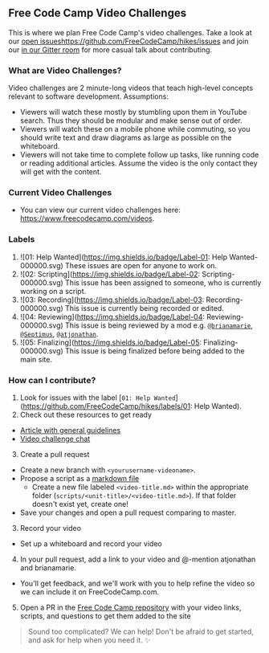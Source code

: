 ## Free Code Camp Video Challenges
This is where we plan Free Code Camp's video challenges. Take a look at our [open issues]()https://github.com/FreeCodeCamp/hikes/issues and join our [in our Gitter room](https://gitter.im/FreeCodeCamp/hikes) for more casual talk about contributing.

### What are Video Challenges?
Video challenges are 2 minute-long videos that teach high-level concepts relevant to software development. 
Assumptions:
- Viewers will watch these mostly by stumbling upon them in YouTube search. Thus they should be modular and make sense out of order.
- Viewers will watch these on a mobile phone while commuting, so you should write text and draw diagrams as large as possible on the whiteboard.
- Viewers will not take time to complete follow up tasks, like running code or reading additional articles. Assume the video is the only contact they will get with the content.

### Current Video Challenges
- You can view our current video challenges here: https://www.freecodecamp.com/videos.

### Labels
1. ![01: Help Wanted](https://img.shields.io/badge/Label-01: Help Wanted-000000.svg)&nbsp;These issues are open for anyone to work on.
2. ![02: Scripting](https://img.shields.io/badge/Label-02: Scripting-000000.svg)&nbsp;This issue has been assigned to someone, who is currently working on a script.
3. ![03: Recording](https://img.shields.io/badge/Label-03: Recording-000000.svg)&nbsp;This issue is currently being recorded or edited.
4. ![04: Reviewing](https://img.shields.io/badge/Label-04: Reviewing-000000.svg)&nbsp;This issue is being reviewed by a mod e.g. [`@brianamarie`](https://gitter.im/brianamarie), [`@Septimus`](https://gitter.im/Septimus), [`@atjonathan`](https://gitter.im/atjonathan).
5. ![05: Finalizing](https://img.shields.io/badge/Label-05: Finalizing-000000.svg)&nbsp;This issue is being finalized before being added to the main site.

### How can I contribute?
1. Look for issues with the label [`01: Help Wanted`](https://github.com/FreeCodeCamp/hikes/labels/01: Help Wanted).
2. Check out these resources to get ready
  - [Article with general guidelines](https://medium.freecodecamp.com/let-s-go-for-a-hike-here-s-your-map-4301df6e3801#.f91m4eq85)
  - [Video challenge chat](https://gitter.im/FreeCodeCamp/hikes)
3. Create a pull request 
  - Create a new branch with `<yourusername-videoname>`.
  - Propose a script as a [markdown file](https://guides.github.com/features/mastering-markdown/)
    - Create a new file labeled `<video-title.md>` within the appropriate folder (`scripts/<unit-title>/<video-title.md>`). If that folder doesn't exist yet, create one!
  - Save your changes and open a pull request comparing to master.
3. Record your video
  - Set up a whiteboard and record your video 
4. In your pull request, add a link to your video and @-mention atjonathan and brianamarie.
  - You'll get feedback, and we'll work with you to help refine the video so we can include it on FreeCodeCamp.com.
5. Open a PR in the [Free Code Camp repository](https://github.com/freecodecamp/freecodecamp) with your video links, scripts, and questions to get them added to the site

> Sound too complicated? We can help! Don't be afraid to get started, and ask for help when you need it. :sparkles: 
